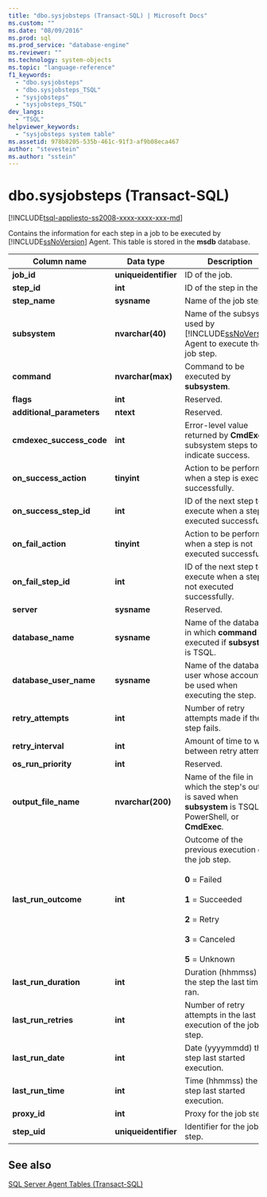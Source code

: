 ```yaml
---
title: "dbo.sysjobsteps (Transact-SQL) | Microsoft Docs"
ms.custom: ""
ms.date: "08/09/2016"
ms.prod: sql
ms.prod_service: "database-engine"
ms.reviewer: ""
ms.technology: system-objects
ms.topic: "language-reference"
f1_keywords: 
  - "dbo.sysjobsteps"
  - "dbo.sysjobsteps_TSQL"
  - "sysjobsteps"
  - "sysjobsteps_TSQL"
dev_langs: 
  - "TSQL"
helpviewer_keywords: 
  - "sysjobsteps system table"
ms.assetid: 978b8205-535b-461c-91f3-af9b08eca467
author: "stevestein"
ms.author: "sstein"
---
```

# dbo.sysjobsteps (Transact-SQL)
[!INCLUDE[tsql-appliesto-ss2008-xxxx-xxxx-xxx-md](../../includes/tsql-appliesto-ss2008-xxxx-xxxx-xxx-md.md)]

  Contains the information for each step in a job to be executed by [!INCLUDE[ssNoVersion](../../includes/ssnoversion-md.md)] Agent. This table is stored in the **msdb** database.  
  
|Column name|Data type|Description|  
|-----------------|---------------|-----------------|  
|**job_id**|**uniqueidentifier**|ID of the job.|  
|**step_id**|**int**|ID of the step in the job.|  
|**step_name**|**sysname**|Name of the job step.|  
|**subsystem**|**nvarchar(40)**|Name of the subsystem used by [!INCLUDE[ssNoVersion](../../includes/ssnoversion-md.md)] Agent to execute the job step.|  
|**command**|**nvarchar(max)**|Command to be executed by **subsystem**.|  
|**flags**|**int**|Reserved.|  
|**additional_parameters**|**ntext**|Reserved.|  
|**cmdexec_success_code**|**int**|Error-level value returned by **CmdExec** subsystem steps to indicate success.|  
|**on_success_action**|**tinyint**|Action to be performed when a step is executed successfully.|  
|**on_success_step_id**|**int**|ID of the next step to execute when a step is executed successfully.|  
|**on_fail_action**|**tinyint**|Action to be performed when a step is not executed successfully.|  
|**on_fail_step_id**|**int**|ID of the next step to execute when a step is not executed successfully.|  
|**server**|**sysname**|Reserved.|  
|**database_name**|**sysname**|Name of the database in which **command** is executed if **subsystem** is TSQL.|  
|**database_user_name**|**sysname**|Name of the database user whose account will be used when executing the step.|  
|**retry_attempts**|**int**|Number of retry attempts made if the step fails.|  
|**retry_interval**|**int**|Amount of time to wait between retry attempts.|  
|**os_run_priority**|**int**|Reserved.|  
|**output_file_name**|**nvarchar(200)**|Name of the file in which the step's output is saved when **subsystem** is TSQL, PowerShell, or **CmdExec**_._|  
|**last_run_outcome**|**int**|Outcome of the previous execution of the job step.<br /><br /> **0** = Failed<br /><br /> **1** = Succeeded<br /><br /> **2** = Retry<br /><br /> **3** = Canceled<br /><br /> **5** = Unknown|  
|**last_run_duration**|**int**|Duration (hhmmss) of the step the last time it ran.|  
|**last_run_retries**|**int**|Number of retry attempts in the last execution of the job step.|  
|**last_run_date**|**int**|Date (yyyymmdd) the step last started execution.|  
|**last_run_time**|**int**|Time (hhmmss) the step last started execution.|  
|**proxy_id**|**int**|Proxy for the job step.|  
|**step_uid**|**uniqueidentifier**|Identifier for the job step.|  
  
## See also  
 [SQL Server Agent Tables &#40;Transact-SQL&#41;](../../relational-databases/system-tables/sql-server-agent-tables-transact-sql.md)  
  
  
